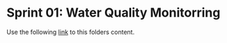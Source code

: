 # Sprint 01: Water Quality Monitorring 
Use the following [link](https://geospatial-data-analytics.briannapagan.com/hub/user-redirect/git-pull?repo=https%3A%2F%2Fgithub.com%2Fbriannapagan%2Flmu-sustainable-engineering-spring-2024&urlpath=lab%2Ftree%2Flmu-sustainable-engineering-spring-2024%2F) to this folders content. 

